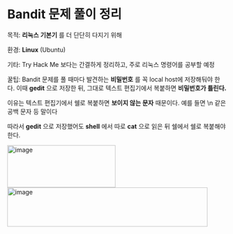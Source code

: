 # Bandit 문제 풀이 정리
목적: **리눅스 기본기** 를 더 단단히 다지기 위해

환경: **Linux** (Ubuntu)

기타: Try Hack Me 보다는 간결하게 정리하고, 주로 리눅스 명령어를 공부할 예정

꿀팁:
Bandit 문제를 풀 때마다 발견하는 **비밀번호** 를 꼭 local host에 저장해둬야 한다. 이때 **gedit** 으로 저장한 뒤, 그대로 텍스트 편집기에서 복붙하면 **비밀번호가 틀린다.**

이유는 텍스트 편집기에서 쉘로 복붙하면 **보이지 않는 문자** 때문이다. 예를 들면 \n 같은 공백 문자 등 말이다

따라서 **gedit** 으로 저장했어도 **shell** 에서 따로 **cat** 으로 읽은 뒤 쉘에서 쉘로 복붙해야한다.

[<img width="248" height="97" alt="image" src="https://github.com/user-attachments/assets/d81a77eb-6c8e-4ae5-9a32-5e810f1ff400" />](https://overthewire.org/wargames/bandit/bandit0.html) [<img width="459" height="90" alt="image" src="https://github.com/user-attachments/assets/33ad4eb3-d416-4337-b389-e7933c505fef" />](https://overthewire.org/wargames/bandit/bandit0.html)
